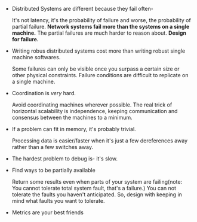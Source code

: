 * Distributed Systems are different because they fail often-
    
    It's not latency, it's the probability of failure and worse, the probability of partial failure. **Network systems fail more than the systems on a single machine.** The partial failures are much harder to reason about. **Design for failure.**

* Writing robus distributed systems cost more than writing robust single machine softwares.

    Some failures can only be visible once you surpass a certain size or other physical constraints. Failure conditions are difficult to replicate on a single machine.

* Coordination is *very* hard.

    Avoid coordinating machines wherever possible. The real trick of horizontal scalability is independence, keeping communication and consensus between the machines to a minimum.

* If a problem can fit in memory, it's probably trivial.

    Processing data is easier/faster when it's just a few dereferences away rather than a few switches away.

* The hardest problem to debug is- it's slow.


* Find ways to be partially available

    Return some results even when parts of your system are failing(note: You cannot tolerate total system fault, that's a failure.) You can not tolerate the faults you haven't anticipated. So, design with keeping in mind what faults you want to tolerate.

* Metrics are your best friends

    
